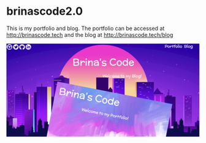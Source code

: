 # brinascode2.0
This is my portfolio and blog.
The portfolio can be accessed at http://brinascode.tech
and the blog at http://brinascode.tech/blog


![Site](/images/portfolio/hybrid.png)
